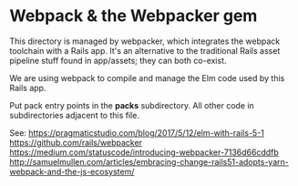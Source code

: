 # Webpack & the Webpacker gem

This directory is managed by webpacker, which integrates the webpack toolchain
with a Rails app. It's an alternative to the traditional Rails asset pipeline
stuff found in app/assets; they can both co-exist.

We are using webpack to compile and manage the Elm code used by this Rails app.

Put pack entry points in the **packs** subdirectory. All other code in subdirectories
adjacent to this file.

See:
https://pragmaticstudio.com/blog/2017/5/12/elm-with-rails-5-1
https://github.com/rails/webpacker
https://medium.com/statuscode/introducing-webpacker-7136d66cddfb
http://samuelmullen.com/articles/embracing-change-rails51-adopts-yarn-webpack-and-the-js-ecosystem/
